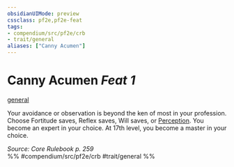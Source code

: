 ```yaml
---
obsidianUIMode: preview
cssclass: pf2e,pf2e-feat
tags:
- compendium/src/pf2e/crb
- trait/general
aliases: ["Canny Acumen"]
---
```

# Canny Acumen  *Feat 1*  
[general](/rules/traits/general.md)  


Your avoidance or observation is beyond the ken of most in your profession. Choose Fortitude saves, Reflex saves, Will saves, or [Perception](/compendium/skills.md#Perception). You become an expert in your choice. At 17th level, you become a master in your choice.

*Source: Core Rulebook p. 259*  
%% #compendium/src/pf2e/crb #trait/general %%